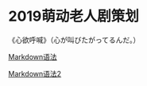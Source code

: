 # 2019萌动老人剧策划

《心欲呼喊》（心が叫びたがってるんだ。）

[Markdown语法](https://github.com/younghz/Markdown)

[Markdown语法2](https://www.jianshu.com/p/dde741c16b09)

